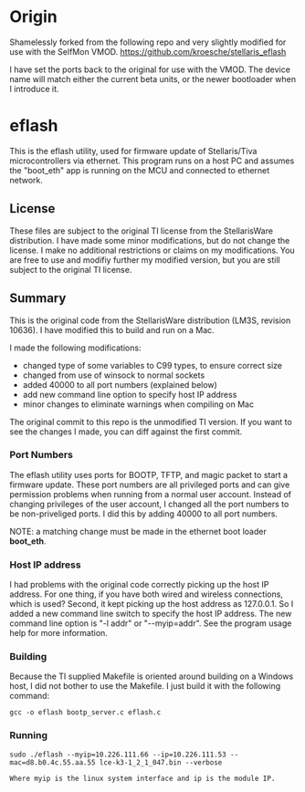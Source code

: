 Origin
======

Shamelessly forked from the following repo and very slightly modified for use with the SelfMon VMOD.
https://github.com/kroesche/stellaris_eflash

I have set the ports back to the original for use with the VMOD. The device name will match either
the current beta units, or the newer bootloader when I introduce it.

eflash
======

This is the eflash utility, used for firmware update of Stellaris/Tiva
microcontrollers via ethernet.  This program runs on a host PC and
assumes the "boot_eth" app is running on the MCU and connected to
ethernet network.

License
-------
These files are subject to the original TI license from the StellarisWare
distribution.  I have made some minor modifications, but do not change the
license.  I make no additional restrictions or claims on my modifications.
You are free to use and modifiy further my modified version, but you are
still subject to the original TI license.

Summary
-------

This is the original code from the StellarisWare distribution
(LM3S, revision 10636).  I have modified this to build and run on
a Mac.

I made the following modifications:

* changed type of some variables to C99 types, to ensure correct size
* changed from use of winsock to normal sockets
* added 40000 to all port numbers (explained below)
* add new command line option to specify host IP address
* minor changes to eliminate warnings when compiling on Mac

The original commit to this repo is the unmodified TI version.  If you want
to see the changes I made, you can diff against the first commit.

### Port Numbers ###

The eflash utility uses ports for BOOTP, TFTP, and magic packet to
start a firmware update.  These port numbers are all privileged ports
and can give permission problems when running from a normal user account.
Instead of changing privileges of the user account, I changed all the
port numbers to be non-priveliged ports.  I did this by adding 40000 to
all port numbers.

NOTE: a matching change must be made in the ethernet boot loader
**boot_eth**.

### Host IP address ###

I had problems with the original code correctly picking up the host
IP address.  For one thing, if you have both wired and wireless connections,
which is used?  Second, it kept picking up the host address as
127.0.0.1.  So I added a new command line switch to specify the host
IP address.  The new command line option is "-l addr" or
"--myip=addr".  See the program usage help for more information.

### Building ###

Because the TI supplied Makefile is oriented around building on a
Windows host, I did not bother to use the Makefile. I just build it
with the following command:

    gcc -o eflash bootp_server.c eflash.c

### Running ###

    sudo ./eflash --myip=10.226.111.66 --ip=10.226.111.53 --mac=d8.b0.4c.55.aa.55 lce-k3-1_2_1_047.bin --verbose

    Where myip is the linux system interface and ip is the module IP.
